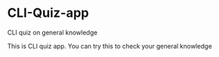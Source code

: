# CLI-Quiz-app
CLI quiz on general knowledge 

This is CLI quiz app. You can try this to check your general knowledge
